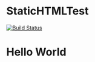 # StaticHTMLTest

[![Build Status](https://travis-ci.org/kaw393939/StaticHTMLTest.svg?branch=master)](https://travis-ci.org/kaw393939/StaticHTMLTest)

# Hello World
